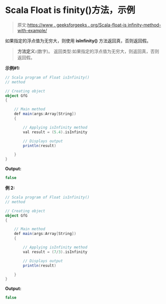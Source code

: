# Scala Float is finity()方法，示例

> 原文:[https://www . geeksforgeeks . org/Scala-float-is infinity-method-with-example/](https://www.geeksforgeeks.org/scala-float-isinfinity-method-with-example/)

如果指定的浮点值为无穷大，则使用 **isInfinity()** 方法返回真，否则返回假。

> **方法定义:**(数字)。
> 返回类型:如果指定的浮点值为无穷大，则返回真，否则返回假。

**示例#1:**

```scala
// Scala program of Float isInfinity()
// method

// Creating object
object GfG
{ 

    // Main method
    def main(args:Array[String])
    {

        // Applying isInfinity method
        val result = (5.4).isInfinity

        // Displays output
        println(result)

    }
} 
```

**Output:**

```scala
false

```

**例 2:**

```scala
// Scala program of Float isInfinity()
// method

// Creating object
object GfG
{ 

    // Main method
    def main(args:Array[String])
    {

        // Applying isInfinity method
        val result = (7/3).isInfinity

        // Displays output
        println(result)

    }
} 
```

**Output:**

```scala
false

```